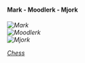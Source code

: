 <h4 align="left"> Mark - Moodlerk - Mjork </h4>

<h6>

![Mark](https://img.shields.io/badge/Mark-Design%20Engineer%20and%203D%20Generalist%20stumbling%20my%20way%20around%20the%20matrix-1C1C1C?style=flat-square&logo=odnoklassniki&logoColor=white) <br />
![Moodlerk](https://img.shields.io/badge/Moodlerk-Learning%20about%20Solidworks%20%26%20Blender%20addons-1C1C1C?style=flat-square&logo=blender&logoColor=white) <br />
![Mjork](https://img.shields.io/badge/Mjork-Play%20me%3A%20Blitz%20--%20600%20%2F%20Rapid%20--%201000-1C1C1C?style=flat-square&logo=lichess&logoColor=white) <br />

[Chess](https://www.chess.com/member/muendelion "Mark's Chess Page")
</h6>

<br />
<br />
